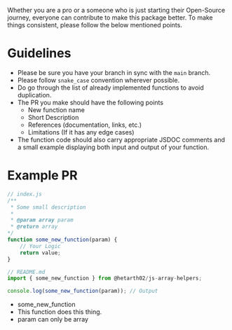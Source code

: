 Whether you are a pro or a someone who is just starting their Open-Source journey, everyone can contribute to make this package better. To make things consistent, please follow the below mentioned points.

# Guidelines

- Please be sure you have your branch in sync with the `main` branch.
- Please follow `snake_case` convention wherever possible.
- Do go through the list of already implemented functions to avoid duplication.
- The PR you make should have the following points
  - New function name
  - Short Description
  - References (documentation, links, etc.)
  - Limitations (If it has any edge cases)
- The function code should also carry appropriate JSDOC comments and a small example displaying both input and output of your function.

# Example PR

```javascript
// index.js
/**
 * Some small description
 * 
 * @param array param
 * @return array
*/
function some_new_function(param) {
    // Your Logic
    return value;
}
```

```javascript
// README.md
import { some_new_function } from @hetarth02/js-array-helpers;

console.log(some_new_function(param)); // Output
```

- some_new_function
- This function does this thing.
- param can only be array